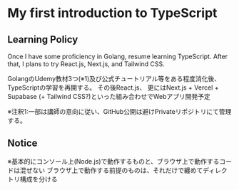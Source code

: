 # My first introduction to TypeScript

## Learning Policy

Once I have some proficiency in Golang, resume learning TypeScript.
After that, I plans to try React.js, Next.js, and Tailwind CSS.

GolangのUdemy教材3つ(※1)及び公式チュートリアル等をある程度消化後、TypeScriptの学習を再開する。
その後React.js、
更にはNext.js + Vercel + Supabase (+ Tailwind CSS?)といった組み合わせでWebアプリ開発予定

※注釈1:一部は講師の意向に従い、GitHub公開は避けPrivateリポジトリにて管理する。

## Notice

※基本的にコンソール上(Node.js)で動作するものと、ブラウザ上で動作するコードは混ぜない
ブラウザ上で動作する前提のものは、それだけで纏めてディレクトリ構成を分ける
